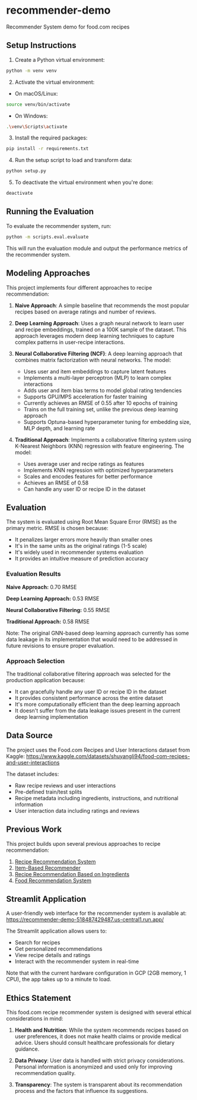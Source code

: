 # recommender-demo
Recommender System demo for food.com recipes

## Setup Instructions

1. Create a Python virtual environment:
```bash
python -m venv venv
```

2. Activate the virtual environment:
- On macOS/Linux:
```bash
source venv/bin/activate
```
- On Windows:
```bash
.\venv\Scripts\activate
```

3. Install the required packages:
```bash
pip install -r requirements.txt
```

4. Run the setup script to load and transform data:
```bash
python setup.py
```

5. To deactivate the virtual environment when you're done:
```bash
deactivate
```

## Running the Evaluation

To evaluate the recommender system, run:
```bash
python -m scripts.eval.evaluate
```

This will run the evaluation module and output the performance metrics of the recommender system.

## Modeling Approaches

This project implements four different approaches to recipe recommendation:

1. **Naive Approach**: A simple baseline that recommends the most popular recipes based on average ratings and number of reviews.

2. **Deep Learning Approach**: Uses a graph neural network to learn user and recipe embeddings, trained on a 100K sample of the dataset. This approach leverages modern deep learning techniques to capture complex patterns in user-recipe interactions.

3. **Neural Collaborative Filtering (NCF)**: A deep learning approach that combines matrix factorization with neural networks. The model:
   - Uses user and item embeddings to capture latent features
   - Implements a multi-layer perceptron (MLP) to learn complex interactions
   - Adds user and item bias terms to model global rating tendencies
   - Supports GPU/MPS acceleration for faster training
   - Currently achieves an RMSE of 0.55 after 10 epochs of training
   - Trains on the full training set, unlike the previous deep learning approach
   - Supports Optuna-based hyperparameter tuning for embedding size, MLP depth, and learning rate

4. **Traditional Approach**: Implements a collaborative filtering system using K-Nearest Neighbors (KNN) regression with feature engineering. The model:
   - Uses average user and recipe ratings as features
   - Implements KNN regression with optimized hyperparameters
   - Scales and encodes features for better performance
   - Achieves an RMSE of 0.58
   - Can handle any user ID or recipe ID in the dataset

## Evaluation

The system is evaluated using Root Mean Square Error (RMSE) as the primary metric. RMSE is chosen because:
- It penalizes larger errors more heavily than smaller ones
- It's in the same units as the original ratings (1-5 scale)
- It's widely used in recommender systems evaluation
- It provides an intuitive measure of prediction accuracy

### Evaluation Results
**Naive Approach:** 0.70 RMSE

**Deep Learning Approach:** 0.53 RMSE

**Neural Collaborative Filtering:** 0.55 RMSE

**Traditional Approach:** 0.58 RMSE

Note: The original GNN-based deep learning approach currently has some data leakage in its implementation that would need to be addressed in future revisions to ensure proper evaluation.

### Approach Selection
The traditional collaborative filtering approach was selected for the production application because:
- It can gracefully handle any user ID or recipe ID in the dataset
- It provides consistent performance across the entire dataset
- It's more computationally efficient than the deep learning approach
- It doesn't suffer from the data leakage issues present in the current deep learning implementation

## Data Source

The project uses the Food.com Recipes and User Interactions dataset from Kaggle:
https://www.kaggle.com/datasets/shuyangli94/food-com-recipes-and-user-interactions

The dataset includes:
- Raw recipe reviews and user interactions
- Pre-defined train/test splits
- Recipe metadata including ingredients, instructions, and nutritional information
- User interaction data including ratings and reviews

## Previous Work

This project builds upon several previous approaches to recipe recommendation:

1. [Recipe Recommendation System](https://www.kaggle.com/code/engyyyy/recipe-recommendation-system)
2. [Item-Based Recommender](https://www.kaggle.com/code/ipekgamzeucal/item-based-recommender)
3. [Recipe Recommendation Based on Ingredients](https://www.kaggle.com/code/ipekgamzeucal/recipe-recommendation-based-on-ingredients)
4. [Food Recommendation System](https://www.kaggle.com/code/capgos/food-recommendation-system-assignment-1)

## Streamlit Application

A user-friendly web interface for the recommender system is available at:
https://recommender-demo-518487429487.us-central1.run.app/

The Streamlit application allows users to:
- Search for recipes
- Get personalized recommendations
- View recipe details and ratings
- Interact with the recommender system in real-time

Note that with the current hardware configuration in GCP (2GB memory, 1 CPU), the app takes up to a minute to load.

## Ethics Statement

This food.com recipe recommender system is designed with several ethical considerations in mind:

1. **Health and Nutrition**: While the system recommends recipes based on user preferences, it does not make health claims or provide medical advice. Users should consult healthcare professionals for dietary guidance.

2. **Data Privacy**: User data is handled with strict privacy considerations. Personal information is anonymized and used only for improving recommendation quality.

3. **Transparency**: The system is transparent about its recommendation process and the factors that influence its suggestions.
